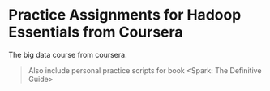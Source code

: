 # Practice Assignments for Hadoop Essentials from Coursera
The big data course from coursera.

> Also include personal practice scripts for book <Spark: The Definitive Guide>
